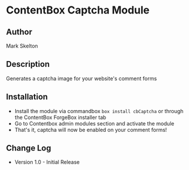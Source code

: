 ContentBox Captcha Module
=================

Author
-----------------
Mark Skelton

Description
-----------------
Generates a captcha image for your website's comment forms

Installation
-----------------
- Install the module via commandbox `box install cbCaptcha` or through the ContentBox ForgeBox installer tab
- Go to Contentbox admin modules section and activate the module
- That's it, captcha will now be enabled on your comment forms!

Change Log
-----------------
* Version 1.0  - Initial Release

